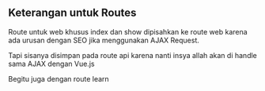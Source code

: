 ## Keterangan untuk Routes

Route untuk web khusus index dan show dipisahkan ke route web karena ada urusan dengan SEO jika menggunakan AJAX Request.

Tapi sisanya disimpan pada route api karena nanti insya allah akan di handle sama AJAX dengan Vue.js

Begitu juga dengan route learn
